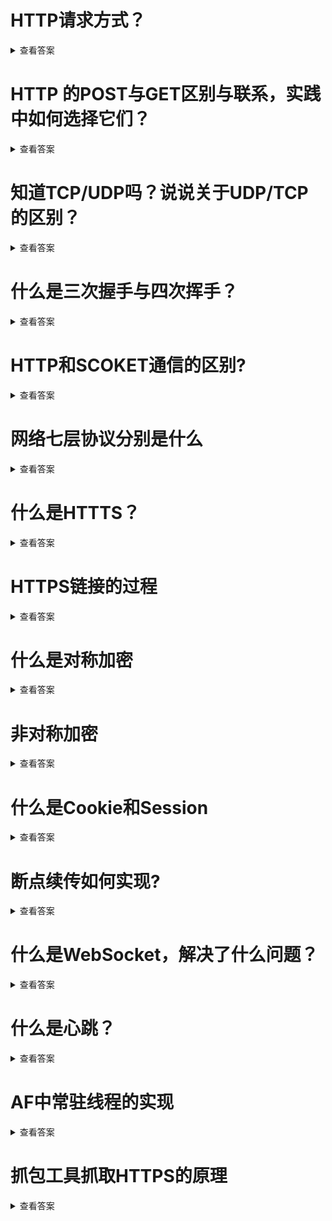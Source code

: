 # HTTP请求方式？
<details>
<summary>查看答案</summary>
  
HTTP请求方式有下面几种
- GET 用于查询资源
- POST 用于创建资源
- PUT 用于修改资源
- DELETE 用于删除资源
- HEAD 测试服务器性能
- CONNECT SSL通信
- OPTIONS 测试服务器性能
- TRACE 测试链接
</details>

# HTTP 的POST与GET区别与联系，实践中如何选择它们？
<details>
<summary>查看答案</summary>
  
- POST
> 提交参数加密 默认最大支持2M文件传输(服务器配置) 通常创建 修改 删除资源用POST请求
- GET
> 提交参数可见 最大支持参数1024K大小。支持缓存，所以平时可以来做CND加速。
</details>

# 知道TCP/UDP吗？说说关于UDP/TCP的区别？
<details>
<summary>查看答案</summary>
  
- TCP
> TCP是面向传输流 传输可靠 不丢包。没有传输大小限制，支持一对一，需要三次握手链接。
- UDP
> 面向字节流 传输不可靠 容易丢包。传输大小限制64K,支持一对一，一对一，多对多，不需要握手就可以链接。
</details>

# 什么是三次握手与四次挥手？
<details>
<summary>查看答案</summary>

为了回答这个问题，我们先距离一下。我们通常打电话也会有这样的过程，假设A和B进行打电话。假设必要A代表客户端，B代表后端。
A先问一下B你能听见我说话不，现在A完全不知道自己手机挺到和说话是否正常。B听到之后回复一句，我听到了，你能挺到我说话不。这个时候B确认A说话是正常的，并且自己接受是正常的。A听到之后回复我可以听见，我有事情问你。A听到B的回答确认自己说话正常，并且接受正常。B收到A的回应确认A接受正常，和自己发送正常。
- 第一次握手
> A:你能听见我说话不
- 第二次握手
> B:我听见了，你能听见我说话不
- 第三次握手
> A:听得见，电话没有问题

下面是确认流程状态
- 第一次握手
 - 客户端 收⚫️ 发⚫️
 - 后端 收✅ 发⚫️
- 第二次握手
  - 客户端 收✅ 发✅
  - 后端 收✅ 发⚫️
- 第三次握手
  - 客户端 收✅ 发✅
  - 后端 收✅ 发✅
  
四次挥手是流程这样的，我们假设还是A和B打电话，准备要结束。A告诉B，我说完这一句就挂掉了，B收到之后告诉A我已经收到。之后发送B最后的回答。A收到B的回答之后告诉B，内容已经收到我挂了。
四次挥手过程
- 第一次挥手
> A:太晚了，注意休息，准备挂了
- 第二次挥手
> B: 好，是太晚了
- 第三次挥手
> B:明天我再给你打电话 挂了吧
- 第四次挥手
> A:明天打 挂了
</details>

# HTTP和SCOKET通信的区别?
<details>
<summary>查看答案</summary>
 
`HTTP`是有客户端发起，链接之后就会关系，服务器不能主动给客户端发送消息。`Scoket`是基于长连接，链接之后不会断开。客户端可以主动发消息给服务器，服务器也可以主动发消息给客户端。
</details>

# 网络七层协议分别是什么
<details>
<summary>查看答案</summary>

从下到上，分别是物理层，数据链路层，网络层，传输层，会话层，表示层，应用层。
</details>

# 什么是HTTTS？
<details>
<summary>查看答案</summary>
  
`HTTPS`是安全的`HTTP`链接，`HTTPS`就是在`HTTP`加入了`SSL`层。
</details>

# HTTPS链接的过程
<details>
<summary>查看答案</summary>

- 客户端发起请求到服务器
- 服务器返回证书给客户端
- 客户端根据根证书对服务器返回的证书进行验证
- 客户端根据对称密钥根据服务器证书加密返给服务器
- 服务器使用私钥对客户端的密钥解密
- 双方使用密钥进行加密传输
</details>

# 什么是对称加密
<details>
  <summary>查看答案</summary>
  
  对称加密就是加密和解密都使用同样的密钥，常用的`AES`,`DES`,`3DES`。
</details>

# 非对称加密
<details>
<summary>查看答案</summary>
  
非对称加密是有一堆密钥 公钥 私钥组成，私钥只能一方掌管。常用的比如`RSA`。
</details>

# 什么是Cookie和Session
<details>
<summary>查看答案</summary>
  
Cookie是客户端会吧会话的SessionID保存，之后发起请求把回话的SessionID带给服务器。Session是保存会话身份，标识身份是SessionID，服务器可以同Session同过客户端传递的SessionID获取到身份信息.
</details>

# 断点续传如何实现?
<details>
<summary>查看答案</summary>
  
  断点续传的原理是通过控制`head`中的`Range`值来做的，关键是需要后台服务器支持`Range`。
</details>

# 什么是WebSocket，解决了什么问题？
<details>
<summary>查看答案</summary>
  
  `WebSocket`是应用的一层协议，是基于一次握手之后，就通过`TCP`通道传输，和`HTTP`没关任何关系。`WebSocket`是基于`Frame`传输的，可以将传输数据分为几片`Frame`。解决了大数据传输问题，可以将大数据分割称不同小的`Frame`传输。可以和`HTTP`一样边生成边传输，提高了传输效率。
</details>

# 什么是心跳？
<details>
  <summary>查看答案</summary>
  
  心跳就是为了检测`TCP`是否还在链接，通常由客户端发起，等待服务器响应。如果10秒没有回应就代表服务器或者客户端链接出现了问题。
</details>

# AF中常驻线程的实现
<details>
  <summary>查看答案</summary>
  
  通过单利创建线程，在线程内部通过NSMachPort监听加入到当前的`runloop`中，访问新建的线程没有任务就退出了。
</details>

# 抓包工具抓取HTTPS的原理
<details>
  <summary>查看答案</summary>
  
  对于客户端伪装称服务器，对于服务器伪装称客户端。拦截客户端发送的真实请求，之后伪装客户端发送给服务器。接收到服务器的真实返回，通过自己的自签名证书向真实客户端响应内容。
</details>
